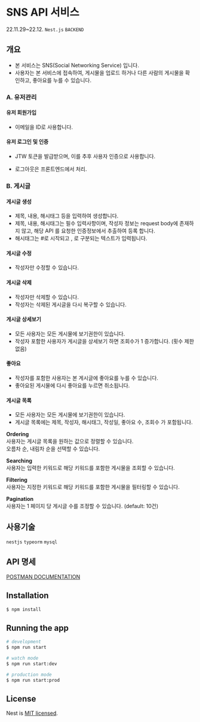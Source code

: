 # SNS API 서비스

22.11.29~22.12. `Nest.js` `BACKEND`

## 개요

- 본 서비스는 SNS(Social Networking Service) 입니다.
- 사용자는 본 서비스에 접속하여, 게시물을 업로드 하거나 다른 사람의 게시물을 확인하고, 좋아요를 누를 수 있습니다.

### A. 유저관리

#### **유저 회원가입**

* 이메일을 ID로 사용합니다.

#### **유저 로그인 및 인증**

* JTW 토큰을 발급받으며, 이를 추후 사용자 인증으로 사용합니다.

- 로그아웃은 프론트엔드에서 처리.

### B. 게시글

#### **게시글 생성**

* 제목, 내용, 해시태그 등을 입력하여 생성합니다.
* 제목, 내용, 해시태그는 필수 입력사항이며, 작성자 정보는 request body에 존재하지 않고, 해당 API 를 요청한 인증정보에서 추출하여 등록 합니다.
* 해시태그는 #로 시작되고 , 로 구분되는 텍스트가 입력됩니다.

#### **게시글 수정**

* 작성자만 수정할 수 있습니다.

#### **게시글 삭제**

* 작성자만 삭제할 수 있습니다.
* 작성자는 삭제된 게시글을 다시 복구할 수 있습니다.

#### **게시글 상세보기**

* 모든 사용자는 모든 게시물에 보기권한이 있습니다.
* 작성자 포함한 사용자가 게시글을 상세보기 하면 조회수가 1 증가합니다. (횟수 제한 없음)

#### **좋아요**

* 작성자를 포함한 사용자는 본 게시글에 좋아요를 누를 수 있습니다.
* 좋아요된 게시물에 다시 좋아요를 누르면 취소됩니다.

#### **게시글 목록**

* 모든 사용자는 모든 게시물에 보기권한이 있습니다.
* 게시글 목록에는 제목, 작성자, 해시태그, 작성일, 좋아요 수, 조회수 가 포함됩니다.

**Ordering**   
사용자는 게시글 목록을 원하는 값으로 정렬할 수 있습니다.  
오름차 순, 내림차 순을 선택할 수 있습니다.

**Searching**  
사용자는 입력한 키워드로 해당 키워드를 포함한 게시물을 조회할 수 있습니다.

**Filtering**   
사용자는 지정한 키워드로 해당 키워드를 포함한 게시물을 필터링할 수 있습니다.

**Pagination**  
사용자는 1 페이지 당 게시글 수를 조정할 수 있습니다. (default: 10건)

## 사용기술

`nestjs`  `typeorm`  `mysql`

## API 명세

[POSTMAN DOCUMENTATION](https://documenter.getpostman.com/view/19606295/2s8YzP35AC)

## Installation

```bash
$ npm install
```

## Running the app

```bash
# development
$ npm run start

# watch mode
$ npm run start:dev

# production mode
$ npm run start:prod
```

## License

Nest is [MIT licensed](LICENSE).
